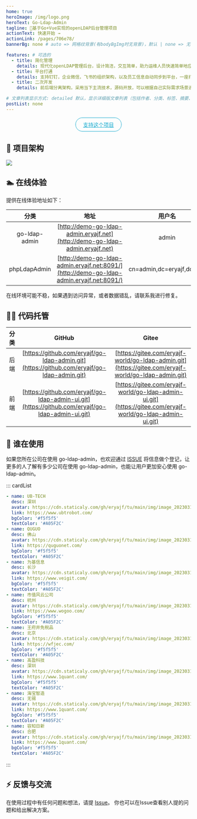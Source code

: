 ```yaml
---
home: true
heroImage: /img/logo.png
heroText: Go-Ldap-Admin
tagline: 🚀基于Go+Vue实现的openLDAP后台管理项目
actionText: 快速开始 →
actionLink: /pages/706e78/
bannerBg: none # auto => 网格纹背景(有bodyBgImg时无背景)，默认 | none => 无 | '大图地址' | background: 自定义背景样式       提示：如发现文本颜色不适应你的背景时可以到palette.styl修改$bannerTextColor变量

features: # 可选的
  - title: 简化管理
    details: 现代化openLDAP管理后台，设计简洁，交互简单，助力运维人员快速简单地应用并管理openLDAP
  - title: 平台打通
    details: 支持钉钉，企业微信，飞书的组织架构，以及员工信息自动同步到平台，一座打通IM与常见支持ldap认证的应用的桥梁
  - title: 二次开发
    details: 前后端分离架构，采用当下主流技术，源码开放，可以根据自己实际需求场景进行二次定制开发

# 文章列表显示方式: detailed 默认，显示详细版文章列表（包括作者、分类、标签、摘要、分页等）| simple => 显示简约版文章列表（仅标题和日期）| none 不显示文章列表
postList: none
---
```

<p align="center">
  <a class="become-sponsor" href="/pages/2b6725/">支持这个项目</a>
</p>

<style>
.become-sponsor{
  padding: 8px 20px;
  display: inline-block;
  color: #11a8cd;
  border-radius: 30px;
  box-sizing: border-box;
  border: 1px solid #11a8cd;
}
</style>

## 🧐 项目架构

![](/img/architecture.png)

## 🏊 在线体验

提供在线体验地址如下：

|     分类      |                             地址                             |          用户名           | 密码   |
| :-----------: | :----------------------------------------------------------: | :-----------------------: | ------ |
| go-ldap-admin | [http://demo-go-ldap-admin.eryajf.net](http://demo-go-ldap-admin.eryajf.net) |           admin           | 123456 |
| phpLdapAdmin  | [http://demo-go-ldap-admin.eryajf.net:8091/](http://demo-go-ldap-admin.eryajf.net:8091/) | cn=admin,dc=eryajf,dc=net | 123456 |

在线环境可能不稳，如果遇到访问异常，或者数据错乱，请联系我进行修复。

## 👨‍💻 代码托管


| 分类 |                        GitHub                        |                        Gitee                        |
| :--: | :--------------------------------------------------: | :-------------------------------------------------: |
| 后端 |  [https://github.com/eryajf/go-ldap-admin.git](https://github.com/eryajf/go-ldap-admin.git)   |  [https://gitee.com/eryajf-world/go-ldap-admin.git](https://gitee.com/eryajf-world/go-ldap-admin.git)   |
| 前端 | [https://github.com/eryajf/go-ldap-admin-ui.git](https://github.com/eryajf/go-ldap-admin-ui.git) | [https://gitee.com/eryajf-world/go-ldap-admin-ui.git](https://gitee.com/eryajf-world/go-ldap-admin-ui.git) |

## 🥳 谁在使用

如果您所在公司在使用 go-ldap-admin，也欢迎通过 [ISSUE](https://github.com/eryajf/go-ldap-admin/issues/18) 将信息做个登记，让更多的人了解有多少公司在使用 go-ldap-admin，也能让用户更加安心使用 go-ldap-admin。

::: cardList
```yaml
- name: UB-TECH
  desc: 深圳
  avatar: https://cdn.staticaly.com/gh/eryajf/tu/main/img/image_20230318_194422.jpg
  link: https://www.ubtrobot.com/
  bgColor: '#f5f5f5'
  textColor: '#A05F2C'
- name: QUGUO
  desc: 佛山
  avatar: https://cdn.staticaly.com/gh/eryajf/tu/main/img/image_20230318_195529.jpg
  link: https://quguonet.com/
  bgColor: '#f5f5f5'
  textColor: '#A05F2C'
- name: 为基信息
  desc: 长沙
  avatar: https://cdn.staticaly.com/gh/eryajf/tu/main/img/image_20230318_195958.png
  link: https://www.veigit.com/
  bgColor: '#f5f5f5'
  textColor: '#A05F2C'
- name: 市值风云公司
  desc: 杭州
  avatar: https://cdn.staticaly.com/gh/eryajf/tu/main/img/image_20230318_202602.jpg
  link: https://www.wogoo.com/
  bgColor: '#f5f5f5'
  textColor: '#A05F2C'
- name: 王府井免税品
  desc: 北京
  avatar: https://cdn.staticaly.com/gh/eryajf/tu/main/img/image_20230318_203114.png
  link: https://wfjec.com/
  bgColor: '#f5f5f5'
  textColor: '#A05F2C'
- name: 高盈科技
  desc: 深圳
  avatar: https://cdn.staticaly.com/gh/eryajf/tu/main/img/image_20230318_203238.png
  link: https://www.1quant.com/
  bgColor: '#f5f5f5'
  textColor: '#A05F2C'
- name: 海宝智造
  desc: 无锡
  avatar: https://cdn.staticaly.com/gh/eryajf/tu/main/img/image_20230318_204117.png
  link: https://www.1quant.com/
  bgColor: '#f5f5f5'
  textColor: '#A05F2C'
- name: 容知日新
  desc: 合肥
  avatar: https://cdn.staticaly.com/gh/eryajf/tu/main/img/image_20230318_203831.png
  link: https://www.1quant.com/
  bgColor: '#f5f5f5'
  textColor: '#A05F2C'
```
:::

## ⚡ 反馈与交流

在使用过程中有任何问题和想法，请提 [Issue](https://github.com/eryajf/go-ldap-admin/issues)。
你也可以在Issue查看别人提的问题和给出解决方案。


